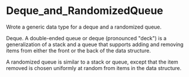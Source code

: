 # Deque_and_RandomizedQueue
Wrote a generic data type for a deque and a randomized queue. 

Deque. A double-ended queue or deque (pronounced "deck") is a generalization of a stack and a queue that supports adding and removing items from either the front or the back of the data structure. 

A randomized queue is similar to a stack or queue, except that the item removed is chosen uniformly at random from items in the data structure.
